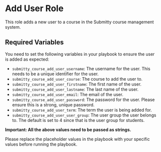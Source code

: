 # Add User Role

This role adds a new user to a course in the Submitty course management system.

## Required Variables

You need to set the following variables in your playbook to ensure the user is added as expected:

- `submitty_course_add_user_username`: The username for the user. This needs to be a unique identifier for the user.
- `submitty_course_add_user_course`: The course to add the user to.
- `submitty_course_add_user_firstname`: The first name of the user.
- `submitty_course_add_user_lastname`: The last name of the user.
- `submitty_course_add_user_email`: The email of the user.
- `submitty_course_add_user_password`: The password for the user. Please ensure this is a strong, unique password.
- `submitty_course_add_user_term`: The term the user is being added for.
- `submitty_course_add_user_user_group`: The user group the user belongs to. The default is set to 4 since that is the user group for students.

**Important: All the above values need to be passed as strings.**

Please replace the placeholder values in the playbook with your specific values before running the playbook.
